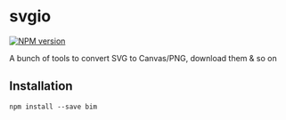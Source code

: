 # svgio

[![NPM version][npm-image]][npm-url]

A bunch of tools to convert SVG to Canvas/PNG, download them & so on

## Installation
```
npm install --save bim
```

[npm-url]: https://npmjs.org/package/svgio
[npm-image]: http://img.shields.io/npm/v/svgio.svg

